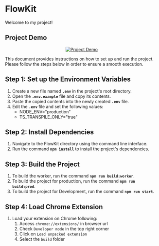
# FlowKit

Welcome to my project!

## Project Demo

<div align="center">
  <p align="center">
    <a href="https://www.youtube.com/watch?v=SbVq1tG4xOE">
      <img src="https://img.youtube.com/vi/SbVq1tG4xOE/0.jpg" alt="Project Demo">
    </a>
  </p>
</div>

<!-- Rest of your README content -->
This document provides instructions on how to set up and run the project. Please follow the steps below in order to ensure a smooth execution.

## **Step 1: Set up the Environment Variables**

1. Create a new file named **`.env`** in the project's root directory.
2. Open the **`.env.example`** file and copy its contents.
3. Paste the copied contents into the newly created **`.env`** file.
4. Edit the **`.env`** file and set the following values:
    - NODE_ENV="production"
    - TS_TRANSPILE_ONLY="true"

## **Step 2: Install Dependencies**

1. Navigate to the FlowKit directory using the command line interface.
2. Run the command **`npm install`** to install the project's dependencies.

## **Step 3: Build the Project**

1. To build the worker, run the command **`npm run build:worker`**.
2. To build the project for production, run the command **`npm run build:prod`**.
3. To build the project for Development, run the command **`npm run start`**.

## **Step 4: Load Chrome Extension**

1. Load your extension on Chrome following:
    1. Access `chrome://extensions/` in browser url
    2. Check `Developer mode` in the top right corner
    3. Click on `Load unpacked extension`
    4. Select the `build` folder
